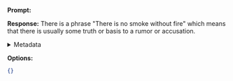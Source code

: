 **Prompt:**


**Response:**
There is a phrase "There is no smoke without fire" which means that there is usually some truth or basis to a rumor or accusation.

<details><summary>Metadata</summary>

- Duration: 1575 ms
- Datetime: 2023-09-01T20:55:24.900950
- Model: gpt-3.5-turbo-0613

</details>

**Options:**
```json
{}
```

